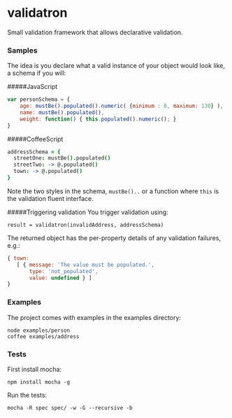 validatron
==========
Small validation framework that allows declarative validation.

### Samples
The idea is you declare what a valid instance of your object would look like, a schema if you will:

#####JavaScript
```js
var personSchema = {
    age: mustBe().populated().numeric( {minimum : 0, maximum: 130} ),
    name: mustBe().populated(), 
    weight: function() { this.populated().numeric(); }
}
````
#####CoffeeScript
```coffeescript
addressSchema = {
  streetOne: mustBe().populated()
  streetTwo: -> @.populated()
  town: -> @.populated()
}
```
Note the two styles in the schema, ```mustBe()..``` or a function where ```this``` is the validation fluent interface.

#####Triggering validation
You trigger validation using:

    result = validatron(invalidAddress, addressSchema)

The returned object has the per-property details of any validation failures, e.g.:

```js
{ town: 
   [ { message: 'The value must be populated.',
       type: 'not_populated',
       value: undefined } ] 
}

```

### Examples
The project comes with examples in the examples directory:

    node examples/person
    coffee examples/address

### Tests
First install mocha: 

    npm install mocha -g

Run the tests:

    mocha -R spec spec/ -w -G --recursive -b


